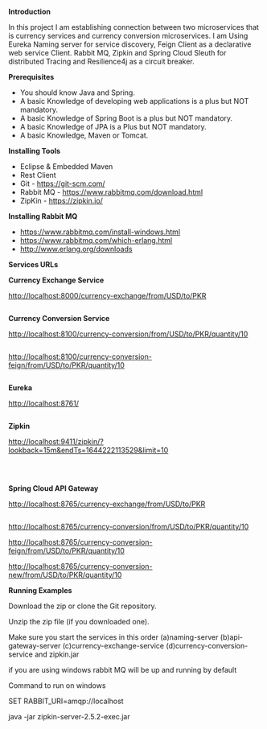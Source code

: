 <p><strong>Introduction </strong></p>
<p>In this project I am establishing connection between two microservices that is currency services and currency conversion microservices. I am Using Eureka Naming server for service discovery, Feign Client as a declarative web service Client. Rabbit MQ, Zipkin and Spring Cloud Sleuth for distributed Tracing and Resilience4j as a circuit breaker.</p>
<p><strong>Prerequisites</strong></p>
<ul>
<li>You should know Java and Spring.</li>
<li>A basic Knowledge of developing web applications is a plus but NOT mandatory.</li>
<li>A basic Knowledge of Spring Boot is a plus but NOT mandatory.</li>
<li>A basic Knowledge of JPA is a Plus but NOT mandatory.</li>
<li>A basic Knowledge, Maven or Tomcat.</li>
</ul>
<p><strong>Installing Tools</strong></p>
<ul>
<li>Eclipse &amp; Embedded Maven</li>
<li>Rest Client</li>
<li>Git - <a href="https://git-scm.com/">https://git-scm.com/</a></li>
<li>Rabbit MQ - <a href="https://www.rabbitmq.com/download.html">https://www.rabbitmq.com/download.html</a></li>
<li>ZipKin - <a href="https://zipkin.io/">https://zipkin.io/</a></li>
</ul>
<p><strong>Installing Rabbit MQ</strong>&nbsp;</p>
<ul>
<li><u><a href="https://www.rabbitmq.com/install-windows.html">https://www.rabbitmq.com/install-windows.html</a></u></li>
<li><u><a href="https://www.rabbitmq.com/which-erlang.html">https://www.rabbitmq.com/which-erlang.html</a></u></li>
<li><u><a href="http://www.erlang.org/downloads">http://www.erlang.org/downloads</a></u><strong>&nbsp;</strong></li>
</ul>
<p><strong>Services URLs</strong></p>
<p><strong>Currency Exchange Service</strong></p>
<p><a href="http://localhost:8000/currency-exchange/from/USD/to/PKR">http://localhost:8000/currency-exchange/from/USD/to/PKR</a></p>
<img src="https://user-images.githubusercontent.com/25585558/152929786-cacb888b-5253-4f1a-afa9-dada88fd5311.png" alt="" /></p>
<p><strong>Currency Conversion Service</strong></p>
<p><a href="http://localhost:8100/currency-conversion/from/USD/to/PKR/quantity/10">http://localhost:8100/currency-conversion/from/USD/to/PKR/quantity/10</a></p>
<img src="https://user-images.githubusercontent.com/25585558/152930166-3310dc0d-6c7b-4909-b6bf-21a8f73d4e3c.png" alt="" /></p>
<p><a href="http://localhost:8100/currency-conversion-feign/from/USD/to/PKR/quantity/10">http://localhost:8100/currency-conversion-feign/from/USD/to/PKR/quantity/10</a></p>
<img src="https://user-images.githubusercontent.com/25585558/152930272-20357307-3fb2-4d7c-a40d-6a08d3956616.png" alt="" /></p>
<p><strong>Eureka</strong></p>
<p><a href="http://localhost:8761/">http://localhost:8761/</a></p>
<img src="https://user-images.githubusercontent.com/25585558/152930328-cdfed725-91ef-4f98-9182-0a20d863560c.png" alt="" /></p>
<p><strong>Zipkin</strong></p>
<p><a href="http://localhost:9411/zipkin/?lookback=15m&amp;endTs=1644222113529&amp;limit=10">http://localhost:9411/zipkin/?lookback=15m&amp;endTs=1644222113529&amp;limit=10</a></p>
<img src="https://user-images.githubusercontent.com/25585558/152930599-cbbf29c9-6967-4332-9c1e-5aad3a2d6402.png" alt="" /></p>
<p>&nbsp;</p>
<p><strong>Spring Cloud API Gateway</strong></p>
<p><a href="http://localhost:8765/currency-exchange/from/USD/to/PKR">http://localhost:8765/currency-exchange/from/USD/to/PKR</a></p>
<img src="https://user-images.githubusercontent.com/25585558/152930692-63008057-7eb0-4989-bd6a-91279066d91c.png" alt="" /></p>
<p><a href="http://localhost:8765/currency-conversion/from/USD/to/PKR/quantity/10">http://localhost:8765/currency-conversion/from/USD/to/PKR/quantity/10</a></p>
<p><a href="http://localhost:8765/currency-conversion-feign/from/USD/to/PKR/quantity/10">http://localhost:8765/currency-conversion-feign/from/USD/to/PKR/quantity/10</a></p>
<p><a href="http://localhost:8765/currency-conversion-new/from/USD/to/PKR/quantity/10">http://localhost:8765/currency-conversion-new/from/USD/to/PKR/quantity/10</a></p>
<p><strong>Running Examples</strong></p>
<p>Download the zip or clone the Git repository.</p>
<p>Unzip the zip file (if you downloaded one).</p>
<p>Make sure you start the services in this order (a)naming-server (b)api-gateway-server (c)currency-exchange-service (d)currency-conversion-service and zipkin.jar</p>
<p>if you are using windows rabbit MQ will be up and running by default</p>
<p>Command to run on windows</p>
<p>SET RABBIT_URI=amqp://localhost</p>
<p>java -jar zipkin-server-2.5.2-exec.jar</p>
